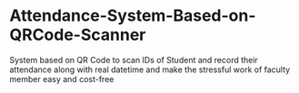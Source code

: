 # Attendance-System-Based-on-QRCode-Scanner
System based on QR Code to scan IDs of Student and record their attendance along with real datetime and make the stressful work of faculty member easy and cost-free 
